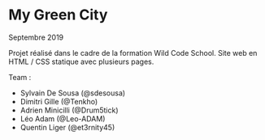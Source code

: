 # My Green City
Septembre 2019

Projet réalisé dans le cadre de la formation Wild Code School.
Site web en HTML / CSS statique avec plusieurs pages.

Team :

- Sylvain De Sousa (@sdesousa)
- Dimitri Gille (@Tenkho)
- Adrien Minicilli (@Drum5tick)
- Léo Adam (@Leo-ADAM)
- Quentin Liger (@et3rnity45)
